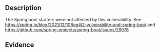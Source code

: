 ## Description
The Spring boot starters were not affected by this vulnerability. See https://spring.io/blog/2021/12/10/log4j2-vulnerability-and-spring-boot and https://github.com/spring-projects/spring-boot/issues/28978

## Evidence
